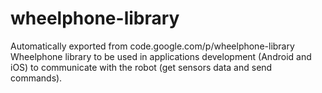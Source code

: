 # wheelphone-library
Automatically exported from code.google.com/p/wheelphone-library
Wheelphone library to be used in applications development (Android and iOS) to communicate with the robot (get sensors data and send commands). 
